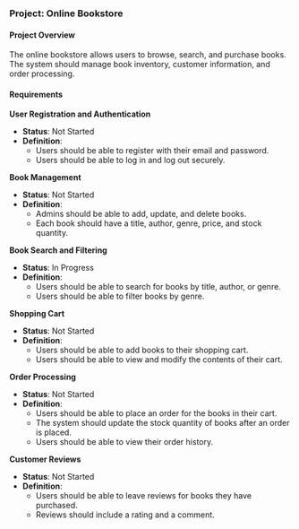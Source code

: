 ### Project: Online Bookstore

#### Project Overview

The online bookstore allows users to browse, search, and purchase books.
The system should manage book inventory, customer information, and order processing.

#### Requirements

**User Registration and Authentication**
- **Status**: Not Started
- **Definition**:
  - Users should be able to register with their email and password.
  - Users should be able to log in and log out securely.

**Book Management**
- **Status**: Not Started
- **Definition**:
  - Admins should be able to add, update, and delete books.
  - Each book should have a title, author, genre, price, and stock quantity.

**Book Search and Filtering**
- **Status**: In Progress
- **Definition**:
  - Users should be able to search for books by title, author, or genre.
  - Users should be able to filter books by genre.

**Shopping Cart**
- **Status**: Not Started
- **Definition**:
  - Users should be able to add books to their shopping cart.
  - Users should be able to view and modify the contents of their cart.

**Order Processing**
- **Status**: Not Started
- **Definition**:
  - Users should be able to place an order for the books in their cart.
  - The system should update the stock quantity of books after an order is placed.
  - Users should be able to view their order history.

**Customer Reviews**
- **Status**: Not Started
- **Definition**:
  - Users should be able to leave reviews for books they have purchased.
  - Reviews should include a rating and a comment.
